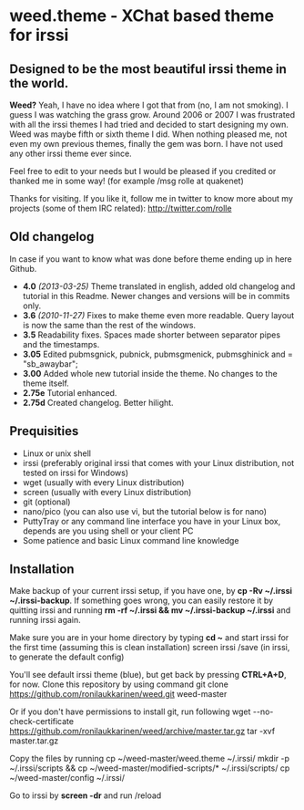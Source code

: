 weed.theme - XChat based theme for irssi
==============

Designed to be the most beautiful irssi theme in the world.
--------------

**Weed?** Yeah, I have no idea where I got that from (no, I am not smoking). I guess I was watching the grass grow. Around 2006 or 2007 I was frustrated with all the irssi themes I had tried and decided to start designing my own. Weed was maybe fifth or sixth theme I did. When nothing pleased me, not even my own previous themes, finally the gem was born. I have not used any other irssi theme ever since.

Feel free to edit to your needs but I would be pleased if you credited or thanked me in some way! (for example /msg rolle at quakenet)

Thanks for visiting.
If you like it, follow me in twitter to know more about my projects (some of them IRC related): http://twitter.com/rolle

Old changelog
--------------

In case if you want to know what was done before theme ending up in here Github.

- **4.0** *(2013-03-25)* Theme translated in english, added old changelog and tutorial in this Readme. Newer changes and versions will be in commits only.
- **3.6** *(2010-11-27)* Fixes to make theme even more readable. Query layout is now the same than the rest of the windows.
- **3.5** Readability fixes. Spaces made shorter between separator pipes and the timestamps.
- **3.05** Edited pubmsgnick, pubnick, pubmsgmenick, pubmsghinick and = "sb_awaybar";
- **3.00** Added whole new tutorial inside the theme. No changes to the theme itself.
- **2.75e** Tutorial enhanced. 
- **2.75d** Created changelog. Better hilight.

Prequisities
--------------

- Linux or unix shell
- irssi (preferably original irssi that comes with your Linux distribution, not tested on irssi for Windows)
- wget (usually with every Linux distribution)
- screen (usually with every Linux distribution)
- git (optional)
- nano/pico (you can also use vi, but the tutorial below is for nano)
- PuttyTray or any command line interface you have in your Linux box, depends are you using shell or your client PC
- Some patience and basic Linux command line knowledge

Installation
--------------

Make backup of your current irssi setup, if you have one, by **cp -Rv ~/.irssi ~/.irssi-backup**. If something goes wrong, you can easily restore it by quitting irssi and running **rm -rf ~/.irssi && mv ~/.irssi-backup ~/.irssi** and running irssi again.

Make sure you are in your home directory by typing **cd ~** and start irssi for the first time (assuming this is clean installation)
	screen irssi
	/save (in irssi, to generate the default config)

You'll see default irssi theme (blue), but get back by pressing **CTRL+A+D**, for now. Clone this repository by using command 
	git clone https://github.com/ronilaukkarinen/weed.git weed-master

Or if you don't have permissions to install git, run following
	wget --no-check-certificate https://github.com/ronilaukkarinen/weed/archive/master.tar.gz
	tar -xvf master.tar.gz

Copy the files by running 
	cp ~/weed-master/weed.theme ~/.irssi/
	mkdir -p ~/.irssi/scripts && cp ~/weed-master/modified-scripts/* ~/.irssi/scripts/
	cp ~/weed-master/config ~/.irssi/

Go to irssi by **screen -dr** and run
	/reload
